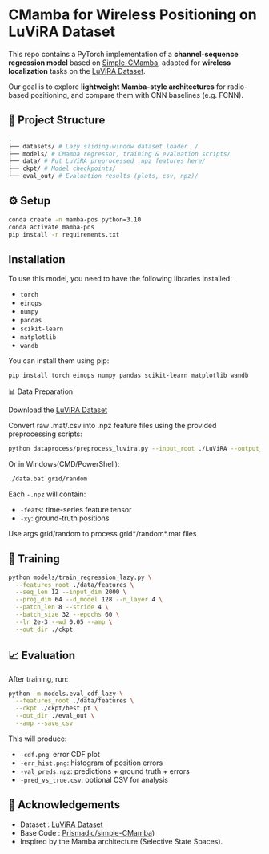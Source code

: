 # CMamba for Wireless Positioning on LuViRA Dataset

This repo contains a PyTorch implementation of a **channel-sequence regression model** based on
[Simple-CMamba](https://github.com/Prismadic/simple-CMamba), adapted for **wireless localization** tasks
on the [LuViRA Dataset](https://github.com/ilaydayaman/LuViRA_Dataset).

Our goal is to explore **lightweight Mamba-style architectures** for radio-based positioning,
and compare them with CNN baselines (e.g. FCNN).

## 📂 Project Structure

```bash
.
├── datasets/ # Lazy sliding-window dataset loader  /
├── models/ # CMamba regressor, training & evaluation scripts/
├── data/ # Put LuViRA preprocessed .npz features here/
├── ckpt/ # Model checkpoints/
└── eval_out/ # Evaluation results (plots, csv, npz)/
```

## ⚙️ Setup

```bash
conda create -n mamba-pos python=3.10
conda activate mamba-pos
pip install -r requirements.txt
```

## Installation

To use this model, you need to have the following libraries installed:

- `torch`
- `einops`
- `numpy`
- `pandas`
- `scikit-learn`
- `matplotlib`
- `wandb`

You can install them using pip:

```bash
pip install torch einops numpy pandas scikit-learn matplotlib wandb
```

📊 Data Preparation

Download the [LuViRA Dataset](https://github.com/ilaydayaman/LuViRA_Dataset)

Convert raw .mat/.csv into .npz feature files using the provided preprocessing scripts:

```bash
python dataprocess/preprocess_luvira.py --input_root ./LuViRA --output_root ./data/features
```

Or in Windows(CMD/PowerShell):

```bash
./data.bat grid/random
```

Each `-.npz` will contain:

- `-feats`: time-series feature tensor
- `-xy`: ground-truth positions

Use args grid/random to process grid*/random*.mat files

## 🚀 Training

```bash
python models/train_regression_lazy.py \
  --features_root ./data/features \
  --seq_len 12 --input_dim 2000 \
  --proj_dim 64 --d_model 128 --n_layer 4 \
  --patch_len 8 --stride 4 \
  --batch_size 32 --epochs 60 \
  --lr 2e-3 --wd 0.05 --amp \
  --out_dir ./ckpt

```

## 📈 Evaluation

After training, run:

```bash
python -m models.eval_cdf_lazy \
  --features_root ./data/features \
  --ckpt ./ckpt/best.pt \
  --out_dir ./eval_out \
  --amp --save_csv
```

This will produce:

- `-cdf.png`: error CDF plot
- `-err_hist.png`: histogram of position errors
- `-val_preds.npz`: predictions + ground truth + errors
- `-pred_vs_true.csv`: optional CSV for analysis

## 🙏 Acknowledgements

- Dataset  :  [LuViRA Dataset](https://github.com/ilaydayaman/LuViRA_Dataset)
- Base Code  : [Prismadic/simple-CMamba](https://github.com/Prismadic/simple-CMamba/tree/main))
- Inspired by the Mamba architecture (Selective State Spaces).
